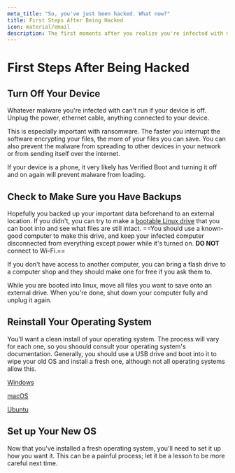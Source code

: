 ```yaml
---
meta_title: "So, you've just been hacked. What now?"
title: First Steps After Being Hacked
icon: material/email
description: The first moments after you realize you're infected with malware can be critical. Here's what you need to do.
---
```


# First Steps After Being Hacked

## Turn Off Your Device

Whatever malware you're infected with can't run if your device is off. Unplug the power, ethernet cable, anything connected to your device.

This is especially important with ransomware. The faster you interrupt the software encrypting your files, the more of your files you can save. You can also prevent the malware from spreading to other devices in your network or from sending itself over the internet.

If your device is a phone, it very likely has Verified Boot and turning it off and on again will prevent malware from loading.

## Check to Make Sure you Have Backups

Hopefully you backed up your important data beforehand to an external location. If you didn't, you can try to make a [bootable Linux drive](https://ubuntu.com/tutorials/create-a-usb-stick-on-windows#1-overview) that you can boot into and see what files are still intact. ==You should use a known-good computer to make this drive, and keep your infected computer disconnected from everything except power while it's turned on. **DO NOT** connect to Wi-Fi.==

If you don't have access to another computer, you can bring a flash drive to a computer shop and they should make one for free if you ask them to.

While you are booted into linux, move all files you want to save onto an external drive. When you're done, shut down your computer fully and unplug it again.

## Reinstall Your Operating System

You'll want a clean install of your operating system. The process will vary for each one, so you shoould consult your operating system's documentation. Generally, you should use a USB drive and boot into it to wipe your old OS and install a fresh one, although not all operating systems allow this.

[Windows](https://support.microsoft.com/en-us/windows/create-installation-media-for-windows-99a58364-8c02-206f-aa6f-40c3b507420d)

[macOS](https://support.apple.com/guide/mac-help/erase-and-reinstall-macos-mh27903/)

[Ubuntu](https://ubuntu.com/tutorials/create-a-usb-stick-on-windows#1-overview)

## Set up Your New OS

Now that you've installed a fresh operating system, you'll need to set it up how you want it. This can be a painful process; let it be a lesson to be more careful next time.